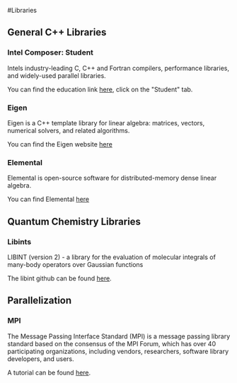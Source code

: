 #Libraries

## General C++ Libraries 

### Intel Composer: Student
Intels industry-leading C,  C++ and Fortran compilers, performance libraries, and widely-used parallel libraries.

You can find the education link [here](https://software.intel.com/en-us/intel-education-offerings), click on the "Student" tab.

### Eigen
Eigen is a C++ template library for linear algebra: matrices, vectors, numerical solvers, and related algorithms.

You can find the Eigen website [here](http://eigen.tuxfamily.org)

### Elemental
Elemental is open-source software for distributed-memory dense linear algebra.

You can find Elemental [here](http://libelemental.org)



## Quantum Chemistry Libraries

### Libints
LIBINT (version 2) - a library for the evaluation of molecular integrals of many-body operators over Gaussian functions

The libint github can be found [here](https://github.com/evaleev/libint).

## Parallelization

### MPI

The Message Passing Interface Standard (MPI) is a message passing library standard based on the consensus of the MPI Forum, which has over 40 participating organizations, including vendors, researchers, software library developers, and users.

A tutorial can be found [here](https://computing.llnl.gov/tutorials/mpi/).

